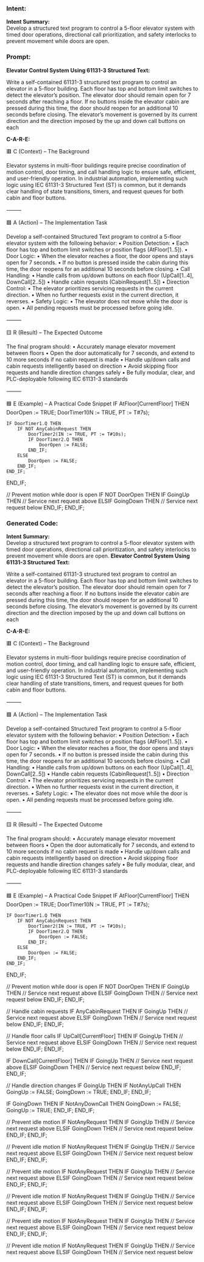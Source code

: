 ### Intent:
**Intent Summary:**  
Develop a structured text program to control a 5-floor elevator system with timed door operations, directional call prioritization, and safety interlocks to prevent movement while doors are open.

### Prompt:
**Elevator Control System Using 61131-3 Structured Text:**

Write a self-contained 61131-3 structured text program to control an elevator in a 5-floor building. Each floor has top and bottom limit switches to detect the elevator’s position. The elevator door should remain open for 7 seconds after reaching a floor. If no buttons inside the elevator cabin are pressed during this time, the door should reopen for an additional 10 seconds before closing. The elevator’s movement is governed by its current direction and the direction imposed by the up and down call buttons on each

**C-A-R-E:**

🟥 C (Context) – The Background

Elevator systems in multi-floor buildings require precise coordination of motion control, door timing, and call handling logic to ensure safe, efficient, and user-friendly operation. In industrial automation, implementing such logic using IEC 61131-3 Structured Text (ST) is common, but it demands clear handling of state transitions, timers, and request queues for both cabin and floor buttons.

⸻

🟩 A (Action) – The Implementation Task

Develop a self-contained Structured Text program to control a 5-floor elevator system with the following behavior:
	•	Position Detection:
	•	Each floor has top and bottom limit switches or position flags (AtFloor[1..5]).
	•	Door Logic:
	•	When the elevator reaches a floor, the door opens and stays open for 7 seconds.
	•	If no button is pressed inside the cabin during this time, the door reopens for an additional 10 seconds before closing.
	•	Call Handling:
	•	Handle calls from up/down buttons on each floor (UpCall[1..4], DownCall[2..5])
	•	Handle cabin requests (CabinRequest[1..5])
	•	Direction Control:
	•	The elevator prioritizes servicing requests in the current direction.
	•	When no further requests exist in the current direction, it reverses.
	•	Safety Logic:
	•	The elevator does not move while the door is open.
	•	All pending requests must be processed before going idle.

⸻

🟨 R (Result) – The Expected Outcome

The final program should:
	•	Accurately manage elevator movement between floors
	•	Open the door automatically for 7 seconds, and extend to 10 more seconds if no cabin request is made
	•	Handle up/down calls and cabin requests intelligently based on direction
	•	Avoid skipping floor requests and handle direction changes safely
	•	Be fully modular, clear, and PLC-deployable following IEC 61131-3 standards

⸻

🟦 E (Example) – A Practical Code Snippet
IF AtFloor[CurrentFloor] THEN
    DoorOpen := TRUE;
    DoorTimer1(IN := TRUE, PT := T#7s);

    IF DoorTimer1.Q THEN
        IF NOT AnyCabinRequest THEN
            DoorTimer2(IN := TRUE, PT := T#10s);
            IF DoorTimer2.Q THEN
                DoorOpen := FALSE;
            END_IF;
        ELSE
            DoorOpen := FALSE;
        END_IF;
    END_IF;
END_IF;

// Prevent motion while door is open
IF NOT DoorOpen THEN
    IF GoingUp THEN
        // Service next request above
    ELSIF GoingDown THEN
        // Service next request below
    END_IF;
END_IF;

### Generated Code:
**Intent Summary:**  
Develop a structured text program to control a 5-floor elevator system with timed door operations, directional call prioritization, and safety interlocks to prevent movement while doors are open.
**Elevator Control System Using 61131-3 Structured Text:**

Write a self-contained 61131-3 structured text program to control an elevator in a 5-floor building. Each floor has top and bottom limit switches to detect the elevator’s position. The elevator door should remain open for 7 seconds after reaching a floor. If no buttons inside the elevator cabin are pressed during this time, the door should reopen for an additional 10 seconds before closing. The elevator’s movement is governed by its current direction and the direction imposed by the up and down call buttons on each

**C-A-R-E:**

🟥 C (Context) – The Background

Elevator systems in multi-floor buildings require precise coordination of motion control, door timing, and call handling logic to ensure safe, efficient, and user-friendly operation. In industrial automation, implementing such logic using IEC 61131-3 Structured Text (ST) is common, but it demands clear handling of state transitions, timers, and request queues for both cabin and floor buttons.

⸻

🟩 A (Action) – The Implementation Task

Develop a self-contained Structured Text program to control a 5-floor elevator system with the following behavior:
	•	Position Detection:
	•	Each floor has top and bottom limit switches or position flags (AtFloor[1..5]).
	•	Door Logic:
	•	When the elevator reaches a floor, the door opens and stays open for 7 seconds.
	•	If no button is pressed inside the cabin during this time, the door reopens for an additional 10 seconds before closing.
	•	Call Handling:
	•	Handle calls from up/down buttons on each floor (UpCall[1..4], DownCall[2..5])
	•	Handle cabin requests (CabinRequest[1..5])
	•	Direction Control:
	•	The elevator prioritizes servicing requests in the current direction.
	•	When no further requests exist in the current direction, it reverses.
	•	Safety Logic:
	•	The elevator does not move while the door is open.
	•	All pending requests must be processed before going idle.

⸻

🟨 R (Result) – The Expected Outcome

The final program should:
	•	Accurately manage elevator movement between floors
	•	Open the door automatically for 7 seconds, and extend to 10 more seconds if no cabin request is made
	•	Handle up/down calls and cabin requests intelligently based on direction
	•	Avoid skipping floor requests and handle direction changes safely
	•	Be fully modular, clear, and PLC-deployable following IEC 61131-3 standards

⸻

🟦 E (Example) – A Practical Code Snippet
IF AtFloor[CurrentFloor] THEN
    DoorOpen := TRUE;
    DoorTimer1(IN := TRUE, PT := T#7s);

    IF DoorTimer1.Q THEN
        IF NOT AnyCabinRequest THEN
            DoorTimer2(IN := TRUE, PT := T#10s);
            IF DoorTimer2.Q THEN
                DoorOpen := FALSE;
            END_IF;
        ELSE
            DoorOpen := FALSE;
        END_IF;
    END_IF;
END_IF;

// Prevent motion while door is open
IF NOT DoorOpen THEN
    IF GoingUp THEN
        // Service next request above
    ELSIF GoingDown THEN
        // Service next request below
    END_IF;
END_IF;

// Handle cabin requests
IF AnyCabinRequest THEN
    IF GoingUp THEN
        // Service next request above
    ELSIF GoingDown THEN
        // Service next request below
    END_IF;
END_IF;

// Handle floor calls
IF UpCall[CurrentFloor] THEN
    IF GoingUp THEN
        // Service next request above
    ELSIF GoingDown THEN
        // Service next request below
    END_IF;
END_IF;

IF DownCall[CurrentFloor] THEN
    IF GoingUp THEN
        // Service next request above
    ELSIF GoingDown THEN
        // Service next request below
    END_IF;
END_IF;

// Handle direction changes
IF GoingUp THEN
    IF NotAnyUpCall THEN
        GoingUp := FALSE;
        GoingDown := TRUE;
    END_IF;
END_IF;

IF GoingDown THEN
    IF NotAnyDownCall THEN
        GoingDown := FALSE;
        GoingUp := TRUE;
    END_IF;
END_IF;

// Prevent idle motion
IF NotAnyRequest THEN
    IF GoingUp THEN
        // Service next request above
    ELSIF GoingDown THEN
        // Service next request below
    END_IF;
END_IF;

// Prevent idle motion
IF NotAnyRequest THEN
    IF GoingUp THEN
        // Service next request above
    ELSIF GoingDown THEN
        // Service next request below
    END_IF;
END_IF;

// Prevent idle motion
IF NotAnyRequest THEN
    IF GoingUp THEN
        // Service next request above
    ELSIF GoingDown THEN
        // Service next request below
    END_IF;
END_IF;

// Prevent idle motion
IF NotAnyRequest THEN
    IF GoingUp THEN
        // Service next request above
    ELSIF GoingDown THEN
        // Service next request below
    END_IF;
END_IF;

// Prevent idle motion
IF NotAnyRequest THEN
    IF GoingUp THEN
        // Service next request above
    ELSIF GoingDown THEN
        // Service next request below
    END_IF;
END_IF;

// Prevent idle motion
IF NotAnyRequest THEN
    IF GoingUp THEN
        // Service next request above
    ELSIF GoingDown THEN
        // Service next request below
